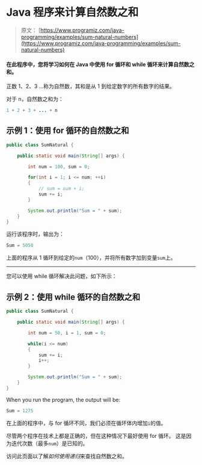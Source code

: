 # Java 程序来计算自然数之和

> 原文： [https://www.programiz.com/java-programming/examples/sum-natural-numbers](https://www.programiz.com/java-programming/examples/sum-natural-numbers)

#### 在此程序中，您将学习如何在 Java 中使用 for 循环和 while 循环来计算自然数之和。

正数 1、2、3 ...称为自然数，其和是从 1 到给定数字的所有数字的结果。

对于 n，自然数之和为：

```java
1 + 2 + 3 + ... + n
```

## 示例 1：使用 for 循环的自然数之和

```java
public class SumNatural {

    public static void main(String[] args) {

        int num = 100, sum = 0;

        for(int i = 1; i <= num; ++i)
        {
            // sum = sum + i;
            sum += i;
        }

        System.out.println("Sum = " + sum);
    }
}
```

运行该程序时，输出为：

```java
Sum = 5050
```

上面的程序从 1 循环到给定的`num`（100），并将所有数字加到变量`sum`上。

* * *

您可以使用 while 循环解决此问题，如下所示：

## 示例 2：使用 while 循环的自然数之和

```java
public class SumNatural {

    public static void main(String[] args) {

        int num = 50, i = 1, sum = 0;

        while(i <= num)
        {
            sum += i;
            i++;
        }

        System.out.println("Sum = " + sum);
    }
}
```

When you run the program, the output will be:

```java
Sum = 1275
```

在上面的程序中，与 for 循环不同，我们必须在循环体内增加`i`的值。

尽管两个程序在技术上都是正确的，但在这种情况下最好使用 for 循环。 这是因为迭代次数（最多`num`）是已知的。

访问此页面以了解*如何使用递归*来查找自然数之和。